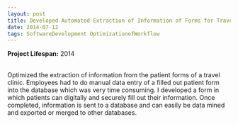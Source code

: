 ```yaml
---
layout: post
title: Developed Automated Extraction of Information of Forms for Travel Vaccine Clinic
date: 2014-07-12
tags: SoftwareDevelopment OptimizationofWorkflow
---
```

**Project Lifespan\:** 2014  
<br>

Optimized the extraction of information  from the patient forms of a travel clinic.  Employees had to do manual data entry of a filled out patient form into the database which was very time consuming.  I developed a form in which patients can digitally and securely fill out their information.  Once completed, information is sent to a database and can easily be data mined and exported or merged to other databases.